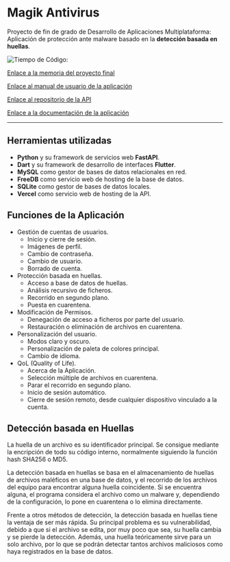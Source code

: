 # Magik Antivirus 
Proyecto de fin de grado de Desarrollo de Aplicaciones Multiplataforma:<br> Aplicación de protección ante malware basado en la **detección basada en huellas**.

<img alt="Tiempo de Código:" src="https://img.shields.io/endpoint?url=https://wakapi.dev/api/compat/shields/v1/ByErikAT/interval:any/project:tfg_antivirus_erikat&label=Tiempo%20Utilizado&color=blue">

[Enlace a la memoria del proyecto final](Amo_Toquero_Erik_Memoria_ProyectoFinal_DAM25.pdf)

[Enlace al manual de usuario de la aplicación](Amo_Toquero_Erik_Manual_ProyectoFinal_DAM25.pdf)

[Enlace al repositorio de la API](https://github.com/ErikAT04/TFG_Antivirus_ErikAT_API)

[Enlace a la documentación de la aplicación](https://erikat04.github.io/magik_antivirus_documentation/)


<hr>

## Herramientas utilizadas
- **Python** y su framework de servicios web **FastAPI**.
- **Dart** y su framework de desarrollo de interfaces **Flutter**.
- **MySQL** como gestor de bases de datos relacionales en red.
- **FreeDB** como servicio web de hosting de la base de datos.
- **SQLite** como gestor de bases de datos locales.
- **Vercel** como servicio web de hosting de la API.

## Funciones de la Aplicación
- Gestión de cuentas de usuarios.
  - Inicio y cierre de sesión.
  - Imágenes de perfil.
  - Cambio de contraseña.
  - Cambio de usuario.
  - Borrado de cuenta.
- Protección basada en huellas.
  - Acceso a base de datos de huellas.
  - Análisis recursivo de ficheros.
  - Recorrido en segundo plano.
  - Puesta en cuarentena.
- Modificación de Permisos.
  - Denegación de acceso a ficheros por parte del usuario.
  - Restauración o eliminación de archivos en cuarentena.
- Personalización del usuario.
  - Modos claro y oscuro.
  - Personalización de paleta de colores principal.
  - Cambio de idioma.
- QoL (Quality of Life).
  - Acerca de la Aplicación.
  - Selección múltiple de archivos en cuarentena.
  - Parar el recorrido en segundo plano.
  - Inicio de sesión automático.
  - Cierre de sesión remoto, desde cualquier dispositivo vinculado a la cuenta.

## Detección basada en Huellas
La huella de un archivo es su identificador principal. Se consigue mediante la encripción de todo su código interno, normalmente siguiendo la función hash SHA256 o MD5.

La detección basada en huellas se basa en el almacenamiento de huellas de archivos maléficos en una base de datos, y el recorrido de los archivos del equipo para encontrar alguna huella coincidente. Si se encuentra alguna, el programa considera el archivo como un malware y, dependiendo de la configuración, lo pone en cuarentena o lo elimina directamente.

Frente a otros métodos de detección, la detección basada en huellas tiene la ventaja de ser más rápida. Su principal problema es su vulnerabilidad, debido a que si el archivo se edita, por muy poco que sea, su huella cambia y se pierde la detección. Además, una huella teóricamente sirve para un solo archivo, por lo que se podrán detectar tantos archivos maliciosos como haya registrados en la base de datos. 